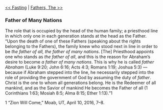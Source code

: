 [<< Fasting](Fasting.md)  |  [Fathers, The >>](Fathers,%20The.md)

### Father of Many Nations
The role that is occupied by the head of the human family; a priesthood line in which only one in each generation stands at the head as the Father. “Upon the death of one of these Fathers (speaking about the rights belonging to the Fathers), the family knew who stood next in line in order to be *the father of all, the father of many nations*. [The] Priesthood appoints one who stands as *the father of all*, and this is the reason for Abraham’s desire to become *a father of many nations*. This is why he is called *father Abraham* (Luke 9:20; John 6:16; Acts 4:3; Romans 1:19; Joshua 5:3) — because if Abraham stepped into the line, he necessarily stepped into the role of providing the government of God by assuming the duty of *father*. Christ is the one to whom all generations belong. He is the Redeemer of all mankind, and as the Savior of mankind He becomes the Father of all (1 Corinthians 1:63; Mosiah 8:5; Alma 8:15; Ether 1:13).”1



1 “Zion Will Come,” Moab, UT, April 10, 2016, 7–8.